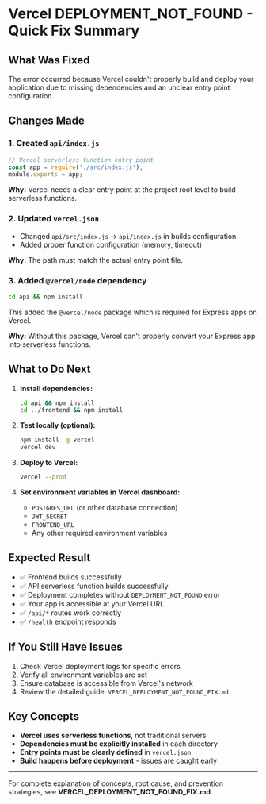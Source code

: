 # Vercel DEPLOYMENT_NOT_FOUND - Quick Fix Summary

## What Was Fixed

The error occurred because Vercel couldn't properly build and deploy your application due to missing dependencies and an unclear entry point configuration.

## Changes Made

### 1. Created `api/index.js`
```javascript
// Vercel serverless function entry point
const app = require('./src/index.js');
module.exports = app;
```

**Why:** Vercel needs a clear entry point at the project root level to build serverless functions.

### 2. Updated `vercel.json`
- Changed `api/src/index.js` → `api/index.js` in builds configuration
- Added proper function configuration (memory, timeout)

**Why:** The path must match the actual entry point file.

### 3. Added `@vercel/node` dependency
```bash
cd api && npm install
```
This added the `@vercel/node` package which is required for Express apps on Vercel.

**Why:** Without this package, Vercel can't properly convert your Express app into serverless functions.

## What to Do Next

1. **Install dependencies:**
   ```bash
   cd api && npm install
   cd ../frontend && npm install
   ```

2. **Test locally (optional):**
   ```bash
   npm install -g vercel
   vercel dev
   ```

3. **Deploy to Vercel:**
   ```bash
   vercel --prod
   ```

4. **Set environment variables in Vercel dashboard:**
   - `POSTGRES_URL` (or other database connection)
   - `JWT_SECRET`
   - `FRONTEND_URL`
   - Any other required environment variables

## Expected Result

- ✅ Frontend builds successfully
- ✅ API serverless function builds successfully  
- ✅ Deployment completes without `DEPLOYMENT_NOT_FOUND` error
- ✅ Your app is accessible at your Vercel URL
- ✅ `/api/*` routes work correctly
- ✅ `/health` endpoint responds

## If You Still Have Issues

1. Check Vercel deployment logs for specific errors
2. Verify all environment variables are set
3. Ensure database is accessible from Vercel's network
4. Review the detailed guide: `VERCEL_DEPLOYMENT_NOT_FOUND_FIX.md`

## Key Concepts

- **Vercel uses serverless functions**, not traditional servers
- **Dependencies must be explicitly installed** in each directory
- **Entry points must be clearly defined** in `vercel.json`
- **Build happens before deployment** - issues are caught early

---

For complete explanation of concepts, root cause, and prevention strategies, see **VERCEL_DEPLOYMENT_NOT_FOUND_FIX.md**
